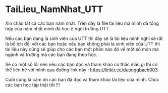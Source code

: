 # TaiLieu_NamNhat_UTT

Xin chào tất cả các bạn năm nhất. Trên đây là file tài liệu mà mình đã tổng hợp của năm nhất mình đã học ở ngôi trường UTT.

Nếu các bạn đang là sinh viên của UTT thì đây sẽ là tài liệu mình nghĩ sẽ rất là bổ ích đối với các bạn 
hoặc nếu bạn không phải là sinh viên của UTT thì tài liệu này cũng sẽ giúp cho các bạn một phần nào đó về một số môn mà ngành và trường mà các bạn 
đang theo học.

Sẽ có một số lỗi nên nếu các bạn đọc và tham khảo có thắc mắc gì thì có thể liên hệ với mình qua đường link này : https://linktr.ee/duonggbach003

Cuối cùng là cám ơn các bạn đã đọc và tham khảo tài liệu của mình. Chúc các bạn học tập thật tốt !!!
